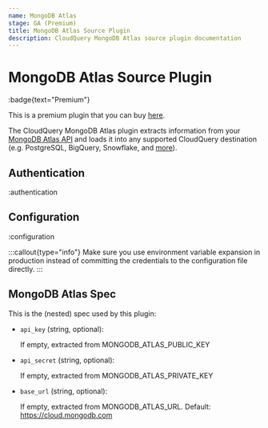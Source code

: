 ```yaml
---
name: MongoDB Atlas
stage: GA (Premium)
title: MongoDB Atlas Source Plugin
description: CloudQuery MongoDB Atlas source plugin documentation
---
```

# MongoDB Atlas Source Plugin

:badge{text="Premium"}

This is a premium plugin that you can buy [here](/integrations/mongodbatlas).

The CloudQuery MongoDB Atlas plugin extracts information from your [MongoDB Atlas API](https://www.mongodb.com/docs/atlas/api/) and loads it into any supported CloudQuery destination (e.g. PostgreSQL, BigQuery, Snowflake, and [more](/docs/plugins/destinations/overview)).

## Authentication

:authentication

## Configuration

:configuration

:::callout{type="info"}
Make sure you use environment variable expansion in production instead of committing the credentials to the configuration file directly.
:::

## MongoDB Atlas Spec

This is the (nested) spec used by this plugin:

- `api_key` (string, optional):
   
   If empty, extracted from MONGODB_ATLAS_PUBLIC_KEY

- `api_secret` (string, optional):

  If empty, extracted from MONGODB_ATLAS_PRIVATE_KEY

- `base_url` (string, optional):

  If empty, extracted from MONGODB_ATLAS_URL. Default: https://cloud.mongodb.com

